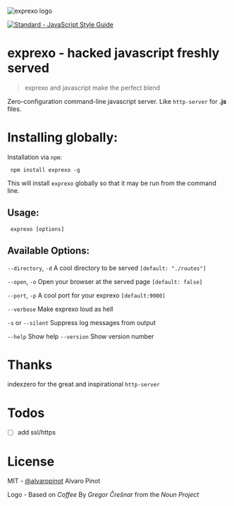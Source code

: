 ![exprexo logo](https://cloud.githubusercontent.com/assets/6654199/19909620/caa6041a-a088-11e6-818e-f376f45ec138.png)


[![Standard - JavaScript Style Guide](https://img.shields.io/badge/code%20style-standard-brightgreen.svg)](http://standardjs.com/)

# exprexo - hacked javascript freshly served

> exprexo and javascript make the perfect blend

Zero-configuration command-line javascript server. Like `http-server` for **.js** files.

# Installing globally:

Installation via `npm`:

     npm install exprexo -g

This will install `exprexo` globally so that it may be run from the command line.

## Usage:

     exprexo [options]

## Available Options:

`--directory`, `-d`  A cool directory to be served `[default: "./routes"]`

`--open`, `-o`       Open your browser at the served page `[default: false]`

`--port`, `-p`       A cool port for your exprexo `[default:9000]`

`--verbose` Make exprexo loud as hell

`-s` or `--silent` Suppress log messages from output

`--help`           Show help
`--version`        Show version number


# Thanks
indexzero for the great and inspirational `http-server`

# Todos
* [ ] add ssl/https

# License

MIT - [@alvaropinot](http://twitter.com/alvaropinot) Alvaro Pinot

Logo - Based on *Coffee*
By *Gregor Črešnar* from the *Noun Project*
